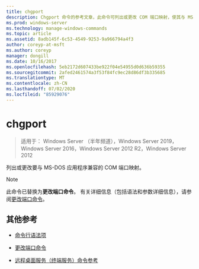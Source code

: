 ```yaml
---
title: chgport
description: Chgport 命令的参考文章，此命令可列出或更改 COM 端口映射，使其与 MS-DOS 应用程序兼容。
ms.prod: windows-server
ms.technology: manage-windows-commands
ms.topic: article
ms.assetid: 8adb145f-6c53-4549-9253-9a966794a4f3
author: coreyp-at-msft
ms.author: coreyp
manager: dongill
ms.date: 10/16/2017
ms.openlocfilehash: 5eb2172d607433be922f04e54955d0d636b59355
ms.sourcegitcommit: 2afed2461574a3f53f84fc9ec28d86df3b335685
ms.translationtype: MT
ms.contentlocale: zh-CN
ms.lasthandoff: 07/02/2020
ms.locfileid: "85929076"
---
```

# <a name="chgport"></a>chgport

> 适用于： Windows Server （半年频道），Windows Server 2019，Windows Server 2016，Windows Server 2012 R2，Windows Server 2012

列出或更改要与 MS-DOS 应用程序兼容的 COM 端口映射。

> [!NOTE]
> 此命令已替换为**更改端口命令**。 有关详细信息（包括语法和参数详细信息），请参阅[更改端口命令](change-port.md)。

## <a name="additional-references"></a>其他参考

- [命令行语法项](command-line-syntax-key.md)

- [更改端口命令](change-port.md)

- [远程桌面服务（终端服务）命令参考](remote-desktop-services-terminal-services-command-reference.md)
